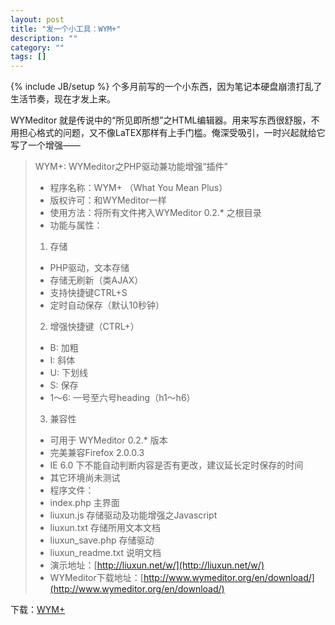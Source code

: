 ```yaml
---
layout: post
title: "发一个小工具：WYM+"
description: ""
category: ""
tags: []
---
```

{% include JB/setup %}
个多月前写的一个小东西，因为笔记本硬盘崩溃打乱了生活节奏，现在才发上来。

WYMeditor 就是传说中的“所见即所想”之HTML编辑器。用来写东西很舒服，不用担心格式的问题，又不像LaTEX那样有上手门槛。俺深受吸引，一时兴起就给它写了一个增强——

> WYM+: WYMeditor之PHP驱动兼功能增强“插件”
> - 程序名称：WYM+ （What You Mean Plus）
> - 版权许可：和WYMeditor一样
> - 使用方法：将所有文件拷入WYMeditor 0.2.* 之根目录
> - 功能与属性：
> 1. 存储
> - PHP驱动，文本存储
> - 存储无刷新（类AJAX）
> - 支持快捷键CTRL+S
> - 定时自动保存（默认10秒钟）
> 2. 增强快捷键（CTRL+）
> - B: 加粗
> - I: 斜体
> - U: 下划线
> - S: 保存
> - 1～6: 一号至六号heading（h1～h6）
> 3. 兼容性
> - 可用于 WYMeditor 0.2.* 版本
> - 完美兼容Firefox 2.0.0.3
> - IE 6.0 下不能自动判断内容是否有更改，建议延长定时保存的时间
> - 其它环境尚未测试
> - 程序文件：
> - index.php 主界面
> - liuxun.js 存储驱动及功能增强之Javascript
> - liuxun.txt 存储所用文本文档
> - liuxun_save.php 存储驱动
> - liuxun_readme.txt 说明文档
> - 演示地址：[http://liuxun.net/w/](http://liuxun.net/w/)
> - WYMeditor下载地址：[http://www.wymeditor.org/en/download/](http://www.wymeditor.org/en/download/)


下载：[WYM+](wp-content/uploads/2007/07/wym.zip "WYM+")